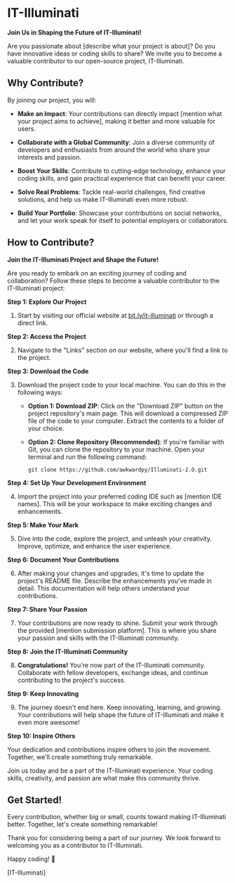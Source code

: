 # IT-Illuminati 


**Join Us in Shaping the Future of IT-Illuminati!**

Are you passionate about [describe what your project is about]? Do you have innovative ideas or coding skills to share? We invite you to become a valuable contributor to our open-source project, IT-Illuminati.

## Why Contribute?

By joining our project, you will:

- **Make an Impact**: Your contributions can directly impact [mention what your project aims to achieve], making it better and more valuable for users.

- **Collaborate with a Global Community**: Join a diverse community of developers and enthusiasts from around the world who share your interests and passion.

- **Boost Your Skills**: Contribute to cutting-edge technology, enhance your coding skills, and gain practical experience that can benefit your career.

- **Solve Real Problems**: Tackle real-world challenges, find creative solutions, and help us make IT-Illuminati even more robust.

- **Build Your Portfolio**: Showcase your contributions on social networks, and let your work speak for itself to potential employers or collaborators.

## How to Contribute?

**Join the IT-Illuminati Project and Shape the Future!**

Are you ready to embark on an exciting journey of coding and collaboration? Follow these steps to become a valuable contributor to the IT-Illuminati project:

**Step 1: Explore Our Project**

1. Start by visiting our official website at [bit.ly/it-illuminati](https://bit.ly/it-illuminati) or through a direct link.

**Step 2: Access the Project**

2. Navigate to the "Links" section on our website, where you'll find a link to the project.

**Step 3: Download the Code**

3. Download the project code to your local machine. You can do this in the following ways:

   - **Option 1: Download ZIP**: Click on the "Download ZIP" button on the project repository's main page. This will download a compressed ZIP file of the code to your computer. Extract the contents to a folder of your choice.

   - **Option 2: Clone Repository (Recommended)**: If you're familiar with Git, you can clone the repository to your machine. Open your terminal and run the following command:

     ```
     git clone https://github.com/awkwardpy/Illuminati-2.O.git
     ```

**Step 4: Set Up Your Development Environment**

4. Import the project into your preferred coding IDE such as [mention IDE names]. This will be your workspace to make exciting changes and enhancements.

**Step 5: Make Your Mark**

5. Dive into the code, explore the project, and unleash your creativity. Improve, optimize, and enhance the user experience.

**Step 6: Document Your Contributions**

6. After making your changes and upgrades, it's time to update the project's README file. Describe the enhancements you've made in detail. This documentation will help others understand your contributions.

**Step 7: Share Your Passion**

7. Your contributions are now ready to shine. Submit your work through the provided [mention submission platform]. This is where you share your passion and skills with the IT-Illuminati community.

**Step 8: Join the IT-Illuminati Community**

8. **Congratulations!** You're now part of the IT-Illuminati community. Collaborate with fellow developers, exchange ideas, and continue contributing to the project's success.

**Step 9: Keep Innovating**

9. The journey doesn't end here. Keep innovating, learning, and growing. Your contributions will help shape the future of IT-Illuminati and make it even more awesome!

**Step 10: Inspire Others**

Your dedication and contributions inspire others to join the movement. Together, we'll create something truly remarkable.

Join us today and be a part of the IT-Illuminati experience. Your coding skills, creativity, and passion are what make this community thrive.

## Get Started!

Every contribution, whether big or small, counts toward making IT-Illuminati better. Together, let's create something remarkable!

Thank you for considering being a part of our journey. We look forward to welcoming you as a contributor to IT-Illuminati.

Happy coding! 🚀

[IT-Illuminati]
